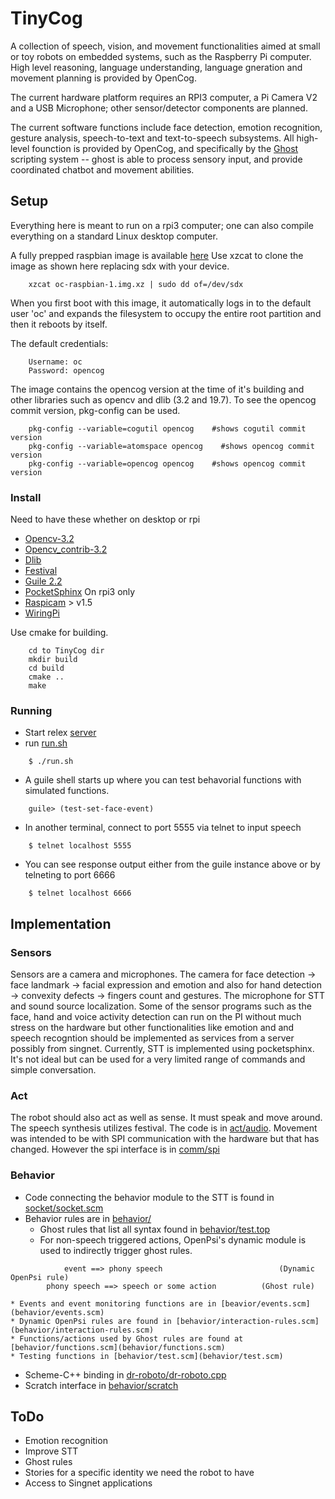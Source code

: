 # TinyCog

A collection of speech, vision, and movement functionalities 
aimed at small or toy robots on embedded systems, such as the 
Raspberry Pi computer. High level reasoning, language understanding, 
language gneration and movement planning is provided by OpenCog.

The current hardware platform requires an RPI3 computer, a Pi 
Camera V2 and a USB Microphone; other sensor/detector components 
are planned.

The current software functions include face detection, emotion 
recognition, gesture analysis, speech-to-text and text-to-speech 
subsystems. All high-level founction is provided by OpenCog, and 
specifically by the 
[Ghost](https://github.com/opencog/opencog/tree/master/opencog/ghost) 
scripting system -- ghost is able to process sensory input, 
and provide coordinated chatbot and movement abilities. 

## Setup

Everything here is meant to run on a rpi3 computer; one can also 
compile everything on a standard Linux desktop computer. 

A fully prepped raspbian image is available 
[here](http://144.76.153.5/rpi3)
Use xzcat to clone the image as shown here replacing sdx with your device.
```
    xzcat oc-raspbian-1.img.xz | sudo dd of=/dev/sdx
```

When you first boot with this image, it automatically logs in to the
default user 'oc' and expands the filesystem to occupy the entire root
partition and then it reboots by itself.

The default credentials:
```
    Username: oc
    Password: opencog
```

The image contains the opencog version at the time of it's building
and other libraries such as opencv and dlib (3.2 and 19.7).
To see the opencog commit version, pkg-config can be used.
```    
    pkg-config --variable=cogutil opencog    #shows cogutil commit version
    pkg-config --variable=atomspace opencog    #shows opencog commit version
    pkg-config --variable=opencog opencog    #shows opencog commit version
```

### Install 

Need to have these whether on desktop or rpi
* [Opencv-3.2](https://github.com/opencv/opencv/releases/latest)
* [Opencv_contrib-3.2](https://github.com/opencv/opencv_contrib/releases)
* [Dlib](https://github.com/davisking/dlib/releases/latest)
* [Festival](http://festvox.org/festival/)
* [Guile 2.2](https://www.gnu.org/software/guile/download/)
* [PocketSphinx](https://cmusphinx.github.io/wiki/tutorialpocketsphinx/#installation-on-unix-system)
On rpi3 only
* [Raspicam](https://sourceforge.net/projects/raspicam/files/?) > v1.5
* [WiringPi](http://wiringpi.com/download-and-install/)

Use cmake for building. 
```
    cd to TinyCog dir
    mkdir build
    cd build
    cmake .. 
    make
```

### Running

* Start relex [server](https://github.com/opencog/relex#opencog-serversh)
* run [run.sh](run.sh)
```
    $ ./run.sh
```
* A guile shell starts up where you can test behavorial functions with simulated functions.
```
    guile> (test-set-face-event)
```
* In another terminal, connect to port 5555 via telnet to input speech
```
    $ telnet localhost 5555
```
* You can see response output either from the guile instance above or by telneting to port 6666
```
    $ telnet localhost 6666
```

## Implementation

### Sensors

Sensors are a camera and microphones. The camera for face detection 
-> face landmark -> facial expression  and emotion and also for hand 
detection -> convexity defects -> fingers count and gestures. The 
microphone for STT and sound source localization. Some of the sensor 
programs such as the face, hand and voice activity detection can run 
on the PI without much stress on the hardware but other functionalities 
like emotion and and speech recogntion should be implemented as services 
from a server possibly from singnet. Currently, STT is implemented using
pocketsphinx. It's not ideal but can be used for a very limited range of
commands and simple conversation. 

### Act

The robot should also act as well as sense. It must speak and move around. 
The speech synthesis utilizes festival. The code is in [act/audio](act/audio).
Movement was intended to be with SPI communication with the hardware but 
that has changed. However the spi interface is in [comm/spi](comm/spi)

### Behavior

* Code connecting the behavior module to the  STT is found in [socket/socket.scm](behavior/socket/socket.scm)
* Behavior rules are in [behavior/](behavior/)
    * Ghost rules that list all syntax found in [behavior/test.top](behavior/test.top)
    * For non-speech triggered actions, OpenPsi's dynamic module is used to indirectly trigger ghost rules. 
```
            event ==> phony speech                          (Dynamic OpenPsi rule)
	    phony speech ==> speech or some action          (Ghost rule)
```
    * Events and event monitoring functions are in [beavior/events.scm](behavior/events.scm)
    * Dynamic OpenPsi rules are found in [behavior/interaction-rules.scm](behavior/interaction-rules.scm)
    * Functions/actions used by Ghost rules are found at [behavior/functions.scm](behavior/functions.scm)
    * Testing functions in [behavior/test.scm](behavior/test.scm)
* Scheme-C++ binding in [dr-roboto/dr-roboto.cpp](dr-roboto/dr-roboto.scm)
* Scratch interface in [behavior/scratch](behavior/scratch/)

## ToDo
* Emotion recognition
* Improve STT
* Ghost rules
* Stories for a specific identity we need the robot to have
* Access to Singnet applications
